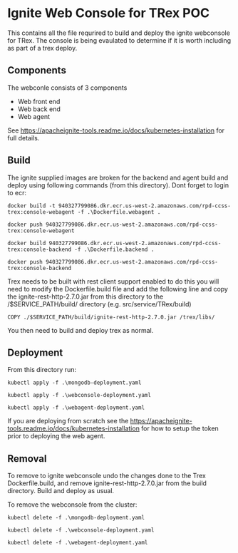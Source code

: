# Ignite Web Console for TRex POC

This contains all the file requrired to build and deploy the ignite webconsole for TRex.
The console is being evaulated to determine if it is worth including as part of a trex deploy.

## Components
The webconle consists of 3 components
- Web front end
- Web back end
- Web agent

See https://apacheignite-tools.readme.io/docs/kubernetes-installation for full details.

## Build
The ignite supplied images are broken for the backend and agent build and deploy using following commands (from this directory). Dont forget to login to ecr:

```
docker build -t 940327799086.dkr.ecr.us-west-2.amazonaws.com/rpd-ccss-trex:console-webagent -f .\Dockerfile.webagent .

docker push 940327799086.dkr.ecr.us-west-2.amazonaws.com/rpd-ccss-trex:console-webagent

docker build 940327799086.dkr.ecr.us-west-2.amazonaws.com/rpd-ccss-trex:console-backend -f .\Dockerfile.backend .

docker push 940327799086.dkr.ecr.us-west-2.amazonaws.com/rpd-ccss-trex:console-backend

```

Trex needs to be built with rest client support enabled to do this you will need to modify the Dockerfile.build file and add the following line and copy the ignite-rest-http-2.7.0.jar from this directory to the /$SERVICE_PATH/build/ directory (e.g. src/service/TRex/build)


```
COPY ./$SERVICE_PATH/build/ignite-rest-http-2.7.0.jar /trex/libs/
```

You then need to build and deploy trex as normal.

## Deployment
From this directory run:

```
kubectl apply -f .\mongodb-deployment.yaml

kubectl apply -f .\webconsole-deployment.yaml

kubectl apply -f .\webagent-deployment.yaml

```
If you are deploying from scratch see the https://apacheignite-tools.readme.io/docs/kubernetes-installation for how to setup the token prior to deploying the web agent.

## Removal
To remove to ignite webconsole undo the changes done to the Trex Dockerfile.build, and remove ignite-rest-http-2.7.0.jar from the build directory. Build and deploy as usual.

To remove the webconsole from the cluster:

```
kubectl delete -f .\mongodb-deployment.yaml

kubectl delete -f .\webconsole-deployment.yaml

kubectl delete -f .\webagent-deployment.yaml
```

